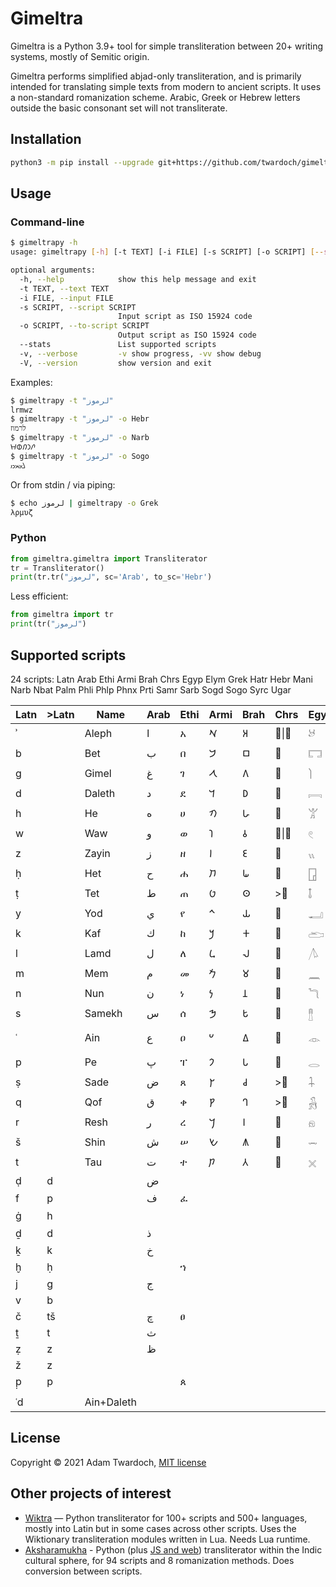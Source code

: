 
# Gimeltra

Gimeltra is a Python 3.9+ tool for simple transliteration between 20+ writing systems, mostly of Semitic origin.

Gimeltra performs simplified abjad-only transliteration, and is primarily intended for translating simple texts from modern to ancient scripts. It uses a non-standard romanization scheme. Arabic, Greek or Hebrew letters outside the basic consonant set will not transliterate.

## Installation

```sh
python3 -m pip install --upgrade git+https://github.com/twardoch/gimeltra
```

## Usage

### Command-line

```sh
$ gimeltrapy -h
usage: gimeltrapy [-h] [-t TEXT] [-i FILE] [-s SCRIPT] [-o SCRIPT] [--stats] [-v] [-V]

optional arguments:
  -h, --help            show this help message and exit
  -t TEXT, --text TEXT
  -i FILE, --input FILE
  -s SCRIPT, --script SCRIPT
                        Input script as ISO 15924 code
  -o SCRIPT, --to-script SCRIPT
                        Output script as ISO 15924 code
  --stats               List supported scripts
  -v, --verbose         -v show progress, -vv show debug
  -V, --version         show version and exit
```

Examples:

```sh
$ gimeltrapy -t "لرموز"
lrmwz
$ gimeltrapy -t "لرموز" -o Hebr
לרמוז
$ gimeltrapy -t "لرموز" -o Narb
𐪁𐪇𐪃𐪅𐪘
$ gimeltrapy -t "لرموز" -o Sogo
𐼌𐼘𐼍𐼇𐼈
```

Or from stdin / via piping:

```sh
$ echo لرموز | gimeltrapy -o Grek
λρμυζ
```

### Python

```python
from gimeltra.gimeltra import Transliterator
tr = Transliterator()
print(tr.tr("لرموز", sc='Arab', to_sc='Hebr')
```

Less efficient:

```python
from gimeltra import tr
print(tr("لرموز")
```

## Supported scripts

24 scripts: Latn Arab Ethi Armi Brah Chrs Egyp Elym Grek Hatr Hebr Mani Narb Nbat Palm Phli Phlp Phnx Prti Samr Sarb Sogd Sogo Syrc Ugar

| Latn | >Latn | Name       | Arab | Ethi | Armi | Brah | Chrs       | Egyp | Elym | Grek                   | Hatr | Hebr        | Mani | Narb | Nbat        | Palm       | Phli | Phlp | Phnx | Prti | Samr | Sarb | Sogd | Sogo        | Syrc      | Ugar       |
|------|-------|------------|------|------|------|------|------------|------|------|------------------------|------|-------------|------|------|-------------|------------|------|------|------|------|------|------|------|-------------|-----------|------------|
| ʾ    |       | Aleph      | ا    | አ    | 𐡀   | 𑀅   | 𐾰&#124;𐾱 | 𓃾   | 𐿠   | α&#124;Α               | 𐣠   | א           | 𐫀   | 𐪑   | 𐢀&#124;~𐢁 | 𐡠         | 𐭠   | 𐮀   | 𐤀   | 𐭀   | ࠀ    | 𐩱   | 𐼰   | 𐼁&#124;~𐼀 | ܐ         | 𐎀         |
| b    |       | Bet        | ب    | በ    | 𐡁   | 𑀩   | 𐾲         | 𓉐   | 𐿡   | β&#124;Β               | 𐣡   | בּ           | 𐫁   | 𐪈   | 𐢂&#124;~𐢃 | 𐡡         | 𐭡   | 𐮁   | 𐤁   | 𐭁   | ࠁ    | 𐩨   | 𐼱   | 𐼃&#124;~𐼂 | ܒ         | 𐎁         |
| g    |       | Gimel      | غ    | ገ    | 𐡂   | 𑀕   | 𐾳         | 𓌙   | 𐿢   | γ&#124;Γ               | 𐣢   | ג           | 𐫃   | 𐪔   | 𐢄          | 𐡢         | 𐭢   | 𐮂   | 𐤂   | 𐭂   | ࠂ    | 𐩴   | 𐼲   | 𐼄          | ܓ&#124;ܔ  | 𐎂         |
| d    |       | Daleth     | د    | ደ    | 𐡃   | 𑀥   | 𐾴         | 𓇯   | 𐿣   | δ&#124;Δ               | 𐣣   | ד           | 𐫅   | 𐪕   | 𐢅          | 𐡣         | 𐭣   | 𐮃   | 𐤃   | 𐭃   | ࠃ    | 𐩵   | 𐼹   | 𐼌          | ܕ&#124;ܕ݂ | 𐎄         |
| h    |       | He         | ه    | ሀ    | 𐡄   | 𑀳   | 𐾵         | 𓀠   | 𐿤   | ε&#124;Ε               | 𐣤   | ה           | 𐫆   | 𐪀   | 𐢆&#124;~𐢇 | 𐡤         | 𐭤   | 𐮄   | 𐤄   | 𐭄   | ࠄ    | 𐩠   | 𐼳   | 𐼆&#124;~𐼅 | ܗ         | 𐎅         |
| w    |       | Waw        | و    | ወ    | 𐡅   | 𑀯   | 𐾶&#124;𐾷 | 𓏲   | 𐿥   | υ&#124;Υ               | 𐣥   | ו           | 𐫇   | 𐪅   | 𐢈          | 𐡥         | >𐭥  | >𐮅  | 𐤅   | 𐭅   | ࠅ    | 𐩥   | 𐼴   | 𐼇          | ܘ         | 𐎆         |
| z    |       | Zayin      | ز    | ዘ    | 𐡆   | 𑀚   | 𐾸         | 𓏭   | 𐿦   | ζ&#124;Ζ               | 𐣦   | ז           | 𐫉   | 𐪘   | 𐢉          | 𐡦         | 𐭦   | 𐮆   | 𐤆   | 𐭆   | ࠆ    | >𐩹  | 𐼵   | 𐼈          | ܙ         | 𐎇         |
| ḥ    |       | Het        | ح    | ሐ    | 𐡇   | 𑀖   | 𐾹         | 𓉗   | 𐿧   | η&#124;Η               | 𐣧   | ח           | 𐫍   | 𐪂   | 𐢊          | 𐡧         | 𐭧   | 𐮇   | 𐤇   | 𐭇   | ࠇ    | 𐩢   | 𐼶   | 𐼉          | ܚ&#124;ܚ݂ | 𐎈         |
| ṭ    |       | Tet        | ط    | ጠ    | 𐡈   | 𑀣   | >𐿄        | 𓄤   | 𐿨   | θ&#124;Θ               | 𐣨   | ט           | 𐫎   | 𐪉   | 𐢋          | 𐡨         | 𐭨   | >𐮑  | 𐤈   | 𐭈   | ࠈ    | 𐩷   | >𐽃  | >𐼔         | ܛ&#124;ܜ  | 𐎉         |
| y    |       | Yod        | ي    | የ    | 𐡉   | 𑀬   | 𐾺         | 𓂝   | 𐿩   | ι&#124;Ι               | 𐣩   | י           | 𐫏   | 𐪚   | 𐢌&#124;~𐢍 | 𐡩         | 𐭩   | 𐮈   | 𐤉   | 𐭉   | ࠉ    | 𐩺   | 𐼷   | 𐼊          | ܝ         | 𐎊         |
| k    |       | Kaf        | ك    | ከ    | 𐡊   | 𑀓   | 𐾻         | 𓂧   | 𐿪   | κ&#124;Κ               | 𐣪   | כ&#124;~ך   | 𐫐   | 𐪋   | 𐢎&#124;~𐢏 | 𐡪         | 𐭪   | 𐮉   | 𐤊   | 𐭊   | ࠊ    | 𐩫   | 𐼸   | 𐼋          | ܟ&#124;ܟ݂ | 𐎋         |
| l    |       | Lamd       | ل    | ለ    | 𐡋   | 𑀮   | 𐾼         | 𓌅   | 𐿫   | λ&#124;Λ               | 𐣫   | ל           | 𐫓   | 𐪁   | 𐢐&#124;~𐢑 | 𐡫         | 𐭫   | 𐮊   | 𐤋   | 𐭋   | ࠋ    | 𐩡   | 𐽄   | >𐼌         | ܠ         | 𐎍         |
| m    |       | Mem        | م    | መ    | 𐡌   | 𑀫   | 𐾽         | 𓈖   | 𐿬   | μ&#124;Μ               | 𐣬   | מ&#124;~ם   | 𐫖   | 𐪃   | 𐢒&#124;~𐢓 | 𐡬         | 𐭬   | 𐮋   | 𐤌   | 𐭌   | ࠌ    | 𐩣   | 𐼺   | 𐼍          | ܡ         | 𐎎         |
| n    |       | Nun        | ن    | ነ    | 𐡍   | 𑀦   | 𐾾         | 𓆓   | 𐿭   | ν&#124;Ν               | 𐣭   | נ ן         | 𐫗   | 𐪌   | 𐢔&#124;~𐢕 | 𐡭&#124;𐡮 | 𐭭   | 𐮌   | 𐤍   | 𐭍   | ࠍ    | 𐩬   | 𐼻   | 𐼏&#124;~𐼎 | ܢܢ&#124;ܢ | 𐎐         |
| s    |       | Samekh     | س    | ሰ    | 𐡎   | 𑀱   | 𐾿         | 𓊽   | 𐿮   | ς&#124;Σ               | 𐣮   | ס           | 𐫘   | 𐪊   | 𐢖          | 𐡯         | 𐭮   | 𐮍   | 𐤎   | 𐭎   | ࠎ    | 𐩪   | 𐼼   | 𐼑          | ܣ         | 𐎒         |
| ʿ    |       | Ain        | ع    | ዐ    | 𐡏   | 𑀏   | 𐿀         | 𓁹   | 𐿯   | ω&#124;ο&#124;Ω&#124;Ο | 𐣯   | ע           | 𐫙   | 𐪒   | 𐢗          | 𐡰         | 𐭥   | 𐮅   | 𐤏   | 𐭏   | ࠏ    | 𐩲   | 𐼽   | 𐼓&#124;𐼒  | ܥ         | 𐎓         |
| p    |       | Pe         | پ    | ፐ    | 𐡐   | 𑀧   | 𐿁         | 𓂋   | 𐿰   | π&#124;Π               | 𐣰   | פ&#124;~ף   | 𐫛   | >𐪐  | 𐢘          | 𐡱         | 𐭯   | 𐮎   | 𐤐   | 𐭐   | >ࠐ   | >𐩰  | 𐼾   | 𐼔          | ܦ         | 𐎔         |
| ṣ    |       | Sade       | ض    | ጸ    | 𐡑   | 𑀘   | >𐾿        | 𓇑   | 𐿱   | ϻ&#124;Ϻ               | 𐣱   | צ&#124;~ץ   | 𐫝   | 𐪎   | 𐢙          | 𐡲         | 𐭰   | 𐮏   | 𐤑   | 𐭑   | ࠑ    | 𐩮   | 𐼿   | 𐼖&#124;~𐼕 | ܨ         | 𐎕         |
| q    |       | Qof        | ق    | ቀ    | 𐡒   | 𑀔   | >𐾻        | 𓃻   | 𐿲   | ϙ&#124;Ϙ               | 𐣲   | ק           | 𐫞   | 𐪄   | 𐢚          | 𐡳         | 𐭬   | 𐮋   | 𐤒   | 𐭒   | ࠒ    | 𐩤   | >𐼸  | >𐼋         | ܩ         | 𐎖         |
| r    |       | Resh       | ر    | ረ    | 𐡓   | 𑀭   | 𐿂         | 𓁶   | 𐿳   | ρ&#124;Ρ               | 𐣣   | ר           | 𐫡   | 𐪇   | 𐢛          | 𐡴         | >𐭥  | >𐮅  | 𐤓   | 𐭓   | ࠓ    | 𐩧   | 𐽀   | 𐼘          | ܪ         | 𐎗         |
| š    |       | Shin       | ش    | ሠ    | 𐡔   | 𑀰   | 𐿃         | 𓌓   | 𐿴   | ξ&#124;Ξ               | 𐣴   | ש           | 𐫢   | 𐪏   | 𐢜&#124;~𐢝 | 𐡵         | 𐭱   | 𐮐   | 𐤔   | 𐭔   | ࠔ    | 𐩦   | 𐽁   | 𐼙          | ܫ         | 𐎌&#124;𐎝 |
| t    |       | Tau        | ت    | ተ    | 𐡕   | 𑀢   | 𐿄         | 𓏴   | 𐿵   | τ&#124;Τ               | 𐣵   | ת           | 𐫤   | 𐪗   | 𐢞          | 𐡶         | 𐭲   | 𐮑   | 𐤕   | 𐭕   | ࠕ    | 𐩩   | 𐽂   | 𐼛&#124;~𐼚 | ܬ         | 𐎚         |
| ḍ    | d     |            | ض    |      |      |      |            |      |      |                        |      |             |      | 𐪓   |             |            |      |      |      |      |      |      |      |             |           |            |
| f    | p     |            | ف    | ፈ    |      |      |            |      |      |                        |      | פּ&#124;~ףּ   |      | 𐪐   |             |            |      |      |      |      | ࠐ    | 𐩰   | 𐽃   | >𐼔         |           |            |
| ġ    | h     |            |      |      |      |      |            |      |      |                        |      | גּ           |      | 𐪖   |             |            |      |      |      |      |      |      |      |             |           | 𐎙         |
| ḏ    | d     |            | ذ    |      |      |      |            |      |      |                        |      | דּ           |      |      |             |            |      |      |      |      |      | 𐩹   |      |             |           |            |
| ḵ    | k     |            | خ    |      |      |      |            |      |      |                        |      | כּ&#124;~ךּ   |      |      |             |            |      |      |      |      |      |      |      |             |           |            |
| ḫ    | ḥ     |            |      | ኀ    |      |      |            |      |      |                        |      |             |      |      |             |            |      |      |      |      |      | 𐩭   |      |             |           |            |
| j    | g     |            | ج    |      |      |      |            |      |      |                        |      | ג׳          |      |      |             |            |      |      |      |      |      |      |      |             |           |            |
| v    | b     |            |      |      |      |      |            |      |      | >β                     |      | ב           |      |      |             |            |      |      |      |      |      |      |      |             |           | 𐎜         |
| č    | tš    |            | چ    | ፀ    |      |      |            |      |      |                        |      | צ׳&#124;~ץ׳ |      |      |             |            |      |      |      |      |      |      |      |             |           |            |
| ṯ    | t     |            | ث    |      |      |      |            |      |      |                        |      | תּ           |      |      |             |            |      |      |      |      |      |      |      |             |           | 𐎘         |
| ẓ    | z     |            | ظ    |      |      |      |            |      |      |                        |      |             |      |      |             |            |      |      |      |      |      |      |      |             |           | 𐎑         |
| ž    | z     |            |      |      |      |      |            |      |      |                        |      | ז׳          |      |      |             |            |      |      |      |      |      |      |      |             |           |            |
| p̣   | p     |            |      | ጰ    |      |      |            |      |      |                        |      |             |      |      |             |            |      |      |      |      |      |      |      |             |           |            |
|      |       |            |      |      |      |      |            |      |      |                        |      |             |      |      |             |            |      |      |      |      |      |      |      |             |           |            |
| ʿd   |       | Ain+Daleth |      |      |      |      |            |      |      |                        |      |             |      |      |             |            |      |      |      |      |      |      |      | 𐼧          |           |            |


## License

Copyright © 2021 Adam Twardoch, [MIT license](./LICENSE)

## Other projects of interest

- [Wiktra](https://github.com/kbatsuren/wiktra/) — Python transliterator for 100+ scripts and 500+ languages, mostly into Latin but in some cases across other scripts. Uses the Wiktionary transliteration modules written in Lua. Needs Lua runtime.
- [Aksharamukha](https://github.com/virtualvinodh/aksharamukha-python) - Python (plus [JS and web](https://github.com/virtualvinodh/aksharamukha)) transliterator within the Indic cultural sphere, for 94 scripts and 8 romanization methods. Does conversion between scripts.
